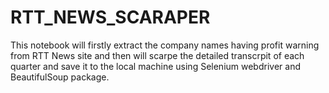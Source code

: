 # RTT_NEWS_SCARAPER

This notebook will firstly extract the company names having profit warning from RTT News site and then will scarpe the detailed transcrpit of each quarter and save it to the local machine using Selenium webdriver and BeautifulSoup package.
